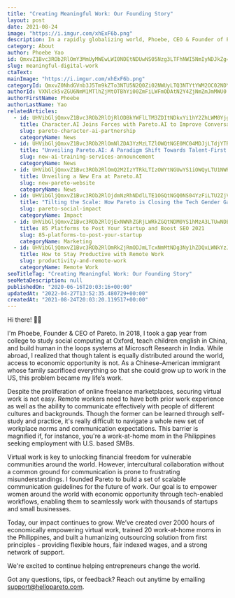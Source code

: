 ```yaml
---
title: "Creating Meaningful Work: Our Founding Story"
layout: post
date: 2021-08-24
image: "https://i.imgur.com/xhExF6b.png"
description: In a rapidly globalizing world, Phoebe, CEO & Founder of Pareto, believes that human-machine systems are the solution to overcoming barriers to global collaboration. Read her story here.
category: About
author: Phoebe Yao
id: QmxvZ1Bvc3ROb2RlOmY3MmUyMWEwLWI0NDEtNDUwNS05Nzg3LTFhNWI5NmIyNDJkZg==
slug: meaningful-digital-work
ctaText: 
mainImage: "https://i.imgur.com/xhExF6b.png"
categoryId: QmxvZ0NhdGVnb3J5Tm9kZTo3NTU5N2Q0Zi02NWUyLTQ3NTYtYWM2OC02NDY0MTFkMGE0ZWE=
authorId: VXNlck5vZGU6NmM1MTlhZjMtOTBhYi00ZmFiLWFmODAtN2Y4ZjNmZmJmMWU0
authorFirstName: Phoebe
authorLastName: Yao
relatedArticles:
  - id: UHVibGljQmxvZ1Bvc3ROb2RlOjRlODBkYWFlLTM3ZDItNDkxYi1hY2ZhLWM0Yjg0OGZjNzhhYQ==
    title: Character.AI Joins Forces with Pareto.AI to Improve Conversational AI Models
    slug: pareto-character-ai-partnership
    categoryName: News
  - id: UHVibGljQmxvZ1Bvc3ROb2RlOmNlZDA3YzMzLTZlOWQtNGE0MC04MDJjLTdjYTRkOGEwOTRmYQ==
    title: "Unveiling Pareto.AI: A Paradigm Shift Towards Talent-First Data Labeling for AI Development"
    slug: new-ai-training-services-announcement
    categoryName: News
  - id: UHVibGljQmxvZ1Bvc3ROb2RlOmQ2M2IzYTRkLTIzOWYtNGUwYS1iOWQyLTU1NWRjYzMxYTJlNA==
    title: Unveiling a New Era at Pareto.AI
    slug: new-pareto-website
    categoryName: News
  - id: UHVibGljQmxvZ1Bvc3ROb2RlOjdmNzRhNDdlLTE1OGQtNGQ0NS04YzFiLTU2ZjVhZWM3MmIyYw==
    title: "Tilting the Scale: How Pareto is Closing the Tech Gender Gap"
    slug: pareto-social-impact
    categoryName: Impact
  - id: UHVibGljQmxvZ1Bvc3ROb2RlOjExNWNhZGRjLWRkZGQtNDM0YS1hMzA3LTUwNDEzM2YzMGY0OQ==
    title: 85 Platforms to Post Your Startup and Boost SEO 2021
    slug: 85-platforms-to-post-your-startup
    categoryName: Marketing
  - id: UHVibGljQmxvZ1Bvc3ROb2RlOmRkZjRmODJmLTcxNmMtNDg3Ny1hZDQxLWNkYzJlODBhMzI2Yg==
    title: How to Stay Productive with Remote Work
    slug: productivity-and-remote-work
    categoryName: Remote Work
seoTitleTag: "Creating Meaningful Work: Our Founding Story"
seoMetaDescription: null
publishedOn: "2020-06-16T20:03:16+00:00"
updatedAt: "2022-04-27T13:52:35.480729+00:00"
createdAt: "2021-08-24T20:03:20.119517+00:00"
---
```

Hi there! 🙋‍♀️

I'm Phoebe, Founder & CEO of Pareto. In 2018, I took a gap year from college to study social computing at Oxford, teach children english in China, and build human in the loops systems at Microsoft Research in India. While abroad, I realized that though talent is equally distributed around the world, access to economic opportunity is not. As a Chinese-American immigrant whose family sacrificed everything so that she could grow up to work in the US, this problem became my life’s work.

Despite the proliferation of online freelance marketplaces, securing virtual work is not easy. Remote workers need to have both prior work experience as well as the ability to communicate effectively with people of different cultures and backgrounds. Though the former can be learned through self-study and practice, it's really difficult to navigate a whole new set of workplace norms and communication expectations. This barrier is magnified if, for instance, you're a work-at-home mom in the Philippines seeking employment with U.S. based SMBs.

Virtual work is key to unlocking financial freedom for vulnerable communities around the world. However, intercultural collaboration without a common ground for communication is prone to frustrating misunderstandings. I founded Pareto to build a set of scalable communication guidelines for the future of work. Our goal is to empower women around the world with economic opportunity through tech-enabled workflows, enabling them to seamlessly work with thousands of startups and small businesses. 

Today, our impact continues to grow. We’ve created over 2000 hours of economically empowering virtual work, trained 20 work-at-home moms in the Philippines, and built a humanizing outsourcing solution from first principles - providing flexible hours, fair indexed wages, and a strong network of support.

We're excited to continue helping entrepreneurs change the world.

Got any questions, tips, or feedback? Reach out anytime by emailing [support@hellopareto.com](mailto:support@hellopareto.com).